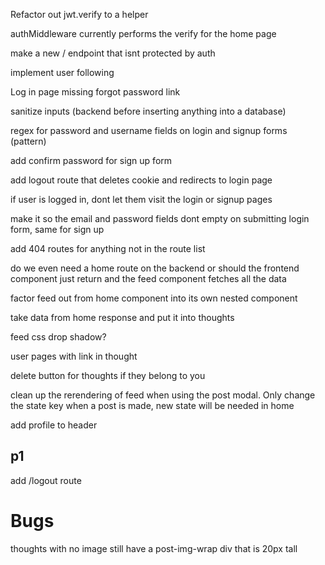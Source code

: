 Refactor out jwt.verify to a helper

authMiddleware currently performs the verify for the home page

make a new / endpoint that isnt protected by auth

implement user following

Log in page missing forgot password link

sanitize inputs (backend before inserting anything into a database)

regex for password and username fields on login and signup forms (pattern)

add confirm password for sign up form

add logout route that deletes cookie and redirects to login page

if user is logged in, dont let them visit the login or signup pages

make it so the email and password fields dont empty on submitting login form, same for sign up

add 404 routes for anything not in the route list

do we even need a home route on the backend or should the frontend component just return and the feed component fetches all the data

factor feed out from home component into its own nested component

take data from home response and put it into thoughts

feed css drop shadow?

user pages with link in thought




delete button for thoughts if they belong to you

clean up the rerendering of feed when using the post modal. Only change the state key when a post is made, new state will be needed in home

add profile to header

## p1
add /logout route

# Bugs

thoughts with no image still have a post-img-wrap div that is 20px tall
